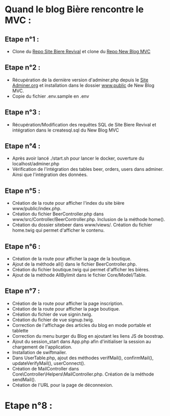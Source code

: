 # Quand le blog Bière rencontre le MVC :

## Etape n°1 :

- Clone du [Repo Site Biere Revival](https://github.com/BenjaminSiskoo/Site-Biere-Revival) et clone du [Repo New Blog MVC](https://github.com/BenjaminSiskoo/NewBlogMVC) 

## Etape n°2 :

- Récupération de la dernière version d'adminer.php depuis le [Site Adminer.org](https://www.adminer.org/) et installation dans le dossier www.public de New Blog MVC.
- Copie du fichier .env.sample en .env

## Etape n°3 :

- Récupération/Modification des requêtes SQL de Site Biere Revival et intégration dans le createsql.sql du New Blog MVC

## Etape n°4 :

- Après avoir lancé ./start.sh pour lancer le docker, ouverture du localhost/adminer.php
- Vérification de l'intégration des tables beer, orders, users dans adminer. Ainsi que l'intégration des données.

## Etape n°5 :

- Création de la route pour afficher l'index du site bière www/public/index.php.
- Création du fichier BeerController.php dans www/src/Controller/BeerController.php. Inclusion de la méthode home().
- Création du dossier sitebeer dans www/views/. Création du fichier home.twig qui permet d'afficher le contenu.

## Etape n°6 :

- Création de la route pour afficher la page de la boutique.
- Ajout de la méthode all() dans le fichier BeerController.php.
- Création du fichier boutique.twig qui permet d'afficher les bières.
- Ajout de la méthode AllBylimit dans le fichier Core/Model/Table.

## Etape n°7 :

- Création de la route pour afficher la page inscription.
- Création de la route pour afficher la page boutique.
- Création du fichier de vue signin.twig.
- Création du fichier de vue signup.twig.
- Correction de l'affichage des articles du blog en mode portable et tablette
- Correction du menu burger du Blog en ajoutant les liens JS de boostrap.
- Ajout du session_start dans App.php afin d'initialiser la session au chargement de l'application.
- Installation de swiftmailer.
- Dans UserTable.php, ajout des méthodes verifMail(), confirmMail(), updateVerifyMail(), userConnect().
- Création de MailController dans Core\Controller\Helpers\MailController.php. Création de la méthode sendMail().
- Création de l'URL pour la page de déconnexion.

# Etape n°8 :